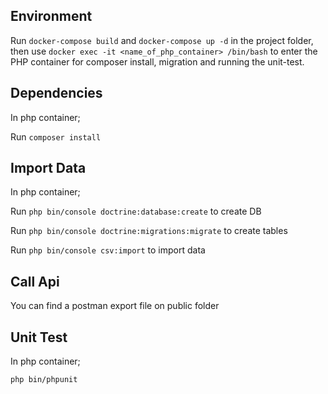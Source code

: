 ## Environment
Run `docker-compose build` and `docker-compose up -d` in the project folder, then use
`docker exec -it <name_of_php_container> /bin/bash` to enter the PHP container for composer install, migration and running the unit-test.

## Dependencies

In php container;

Run `composer install`

## Import Data

In php container;

Run `php bin/console doctrine:database:create` to create DB

Run `php bin/console doctrine:migrations:migrate` to create tables

Run `php bin/console csv:import` to import data

## Call Api

You can find a postman export file on public folder

## Unit Test

In php container;

`php bin/phpunit`
